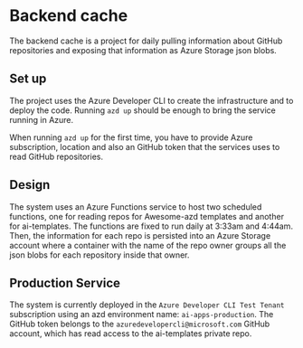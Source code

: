 # Backend cache

The backend cache is a project for daily pulling information about GitHub repositories and exposing that information as Azure Storage json blobs.

## Set up

The project uses the Azure Developer CLI to create the infrastructure and to deploy the code.  Running `azd up` should be enough to bring the service running in Azure.

When running `azd up` for the first time, you have to provide Azure subscription, location and also an GitHub token that the services uses to read GitHub repositories.

## Design

The system uses an Azure Functions service to host two scheduled functions, one for reading repos for Awesome-azd templates and another for ai-templates. The functions are fixed to run daily at 3:33am and 4:44am. Then, the information for each repo is persisted into an Azure Storage account where a container with the name of the repo owner groups all the json blobs for each repository inside that owner.

## Production Service

The system is currently deployed in the `Azure Developer CLI Test Tenant` subscription using an azd environment name: `ai-apps-production`.
The GitHub token belongs to the `azuredevelopercli@microsoft.com` GitHub account, which has read access to the ai-templates private repo.
